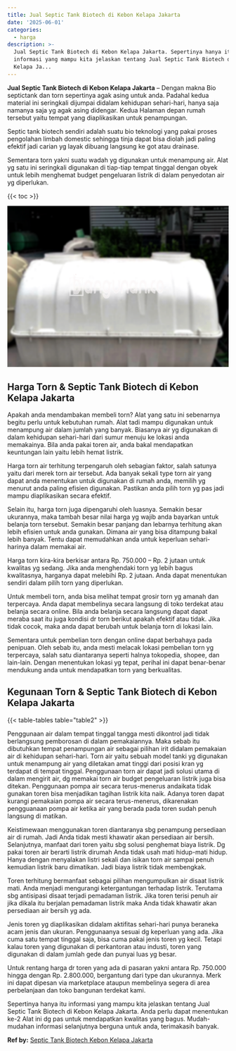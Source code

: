 ```yaml
---
title: Jual Septic Tank Biotech di Kebon Kelapa Jakarta
date: '2025-06-01'
categories:
  - harga
description: >-
  Jual Septic Tank Biotech di Kebon Kelapa Jakarta. Sepertinya hanya itu
  informasi yang mampu kita jelaskan tentang Jual Septic Tank Biotech di Kebon
  Kelapa Ja...
---
```


**Jual Septic Tank Biotech di Kebon Kelapa Jakarta** – Dengan makna Bio septictank dan torn sepertinya agak asing untuk anda. Padahal kedua material ini seringkali dijumpai didalam kehidupan sehari-hari, hanya saja namanya saja yg agak asing didengar. Kedua Halaman depan rumah tersebut yaitu tempat yang diaplikasikan untuk penampungan.

Septic tank biotech sendiri adalah suatu bio teknologi yang pakai proses pengolahan limbah domestic sehingga tinja dapat bisa diolah jadi paling efektif jadi carian yg layak dibuang langsung ke got atau drainase.

Sementara torn yakni suatu wadah yg digunakan untuk menampung air. Alat yg satu ini seringkali digunakan di tiap-tiap tempat tinggal dengan obyek untuk lebih menghemat budget pengeluaran listrik di dalam penyedotan air yg diperlukan.

{{< toc >}}

![Jual Septic Tank Biotech di Kebon Kelapa Jakarta](/images/jual-bio-septictank-40.png)

## Harga Torn & Septic Tank Biotech di Kebon Kelapa Jakarta

Apakah anda mendambakan membeli torn? Alat yang satu ini sebenarnya begitu perlu untuk kebutuhan rumah. Alat tadi mampu digunakan untuk menampung air dalam jumlah yang banyak. Biasanya air yg digunakan di dalam kehidupan sehari-hari dari sumur menuju ke lokasi anda memakainya. Bila anda pakai toren air, anda bakal mendapatkan keuntungan lain yaitu lebih hemat listrik.

Harga torn air terhitung terpengaruh oleh sebagian faktor, salah satunya yaitu dari merek torn air tersebut. Ada banyak sekali type torn air yang dapat anda menentukan untuk digunakan di rumah anda, memilih yg menurut anda paling efisien digunakan. Pastikan anda pilih torn yg pas jadi mampu diaplikasikan secara efektif.

Selain itu, harga torn juga dipengaruhi oleh luasnya. Semakin besar ukurannya, maka tambah besar nilai harga yg wajib anda bayarkan untuk belanja torn tersebut. Semakin besar panjang dan lebarnya terhitung akan lebih efisien untuk anda gunakan. Dimana air yang bisa ditampung bakal lebih banyak. Tentu dapat memudahkan anda untuk keperluan sehari-harinya dalam memakai air.

Harga torn kira-kira berkisar antara Rp. 750.000 – Rp. 2 jutaan untuk kwalitas yg sedang. Jika anda menghendaki torn yg lebih bagus kwalitasnya, harganya dapat melebihi Rp. 2 jutaan. Anda dapat menentukan sendiri dalam pilih torn yang diperlukan.

Untuk membeli torn, anda bisa melihat tempat grosir torn yg amanah dan terpercaya. Anda dapat membelinya secara langsung di toko terdekat atau belanja secara online. Bila anda belanja secara langsung dapat dapat meraba saat itu juga kondisi dr torn berikut apakah efektif atau tidak. Jika tidak cocok, maka anda dapat berubah untuk belanja torn di lokasi lain.

Sementara untuk pembelian torn dengan online dapat berbahaya pada penipuan. Oleh sebab itu, anda mesti melacak lokasi pembelian torn yg terpercaya, salah satu diantaranya seperti halnya tokopedia, shopee, dan lain-lain. Dengan menentukan lokasi yg tepat, perihal ini dapat benar-benar mendukung anda untuk mendapatkan torn yang berkualitas.

## Kegunaan Torn & Septic Tank Biotech di Kebon Kelapa Jakarta

{{< table-tables table="table2" >}}

Penggunaan air dalam tempat tinggal tangga mesti dikontrol jadi tidak berlangsung pemborosan di dalam pemakaiannya. Maka sebab itu dibutuhkan tempat penampungan air sebagai pilihan irit didalam pemakaian air di kehidupan sehari-hari. Torn air yaitu sebuah model tanki yg digunakan untuk menampung air yang diletakan amat tinggi dari posisi kran yg terdapat di tempat tinggal. Penggunaan torn air dapat jadi solusi utama di dalam mengirit air, dg memakai torn air budget pengeluaran listrik juga bisa ditekan. Penggunaan pompa air secara terus-menerus andaikata tidak gunakan toren bisa menjadikan tagihan listrik kita naik. Adanya toren dapat kurangi pemakaian pompa air secara terus-menerus, dikarenakan pengguanaan pompa air ketika air yang berada pada toren sudah penuh langsung di matikan.

Keistimewaan menggunakan toren diantaranya sbg penampung persediaan air di rumah. Jadi Anda tidak mesti khawatir akan persediaan air bersih. Selanjutnya, manfaat dari toren yaitu sbg solusi penghemat biaya listrik. Dg pakai toren air berarti listrik dirumah Anda tidak usah mati hidup-mati hidup. Hanya dengan menyalakan listri sekali dan isikan torn air sampai penuh kemudian listrik baru dimatikan. Jadi biaya listrik tidak membengkak.

Toren terhitung bermanfaat sebagai pilihan mengumpulkan air disaat listrik mati. Anda menjadi mengurangi ketergantungan terhadap listrik. Terutama sbg antisipasi disaat terjadi pemadaman listrik. Jika toren terisi penuh air jika dikala itu berjalan pemadaman listrik maka Anda tidak khawatir akan persediaan air bersih yg ada.

Jenis toren yg diaplikasikan didalam aktifitas sehari-hari punya beraneka acam jenis dan ukuran. Penggunaanya sesuai dg keperluan yang ada. Jika cuma satu tempat tinggal saja, bisa cuma pakai jenis toren yg kecil. Tetapi kalau toren yang digunakan di perkantoran atau industi, toren yang digunakan di dalam jumlah gede dan punyai luas yg besar.

Untuk rentang harga dr toren yang ada di pasaran yakni antara Rp. 750.000 hingga dengan Rp. 2.800.000, bergantung dari type dan ukurannya. Merk ini dapat dipesan via marketplace ataupun membelinya segera di area perbelanjaan dan toko bangunan terdekat kami.

Sepertinya hanya itu informasi yang mampu kita jelaskan tentang Jual Septic Tank Biotech di Kebon Kelapa Jakarta. Anda perlu dapat menentukan ke-2 Alat ini dg pas untuk mendapatkan kwalitas yang bagus. Mudah-mudahan informasi selanjutnya berguna untuk anda, terimakasih banyak.

**Ref by:** [Septic Tank Biotech Kebon Kelapa Jakarta](https://id.wikipedia.org/wiki/Septic)
